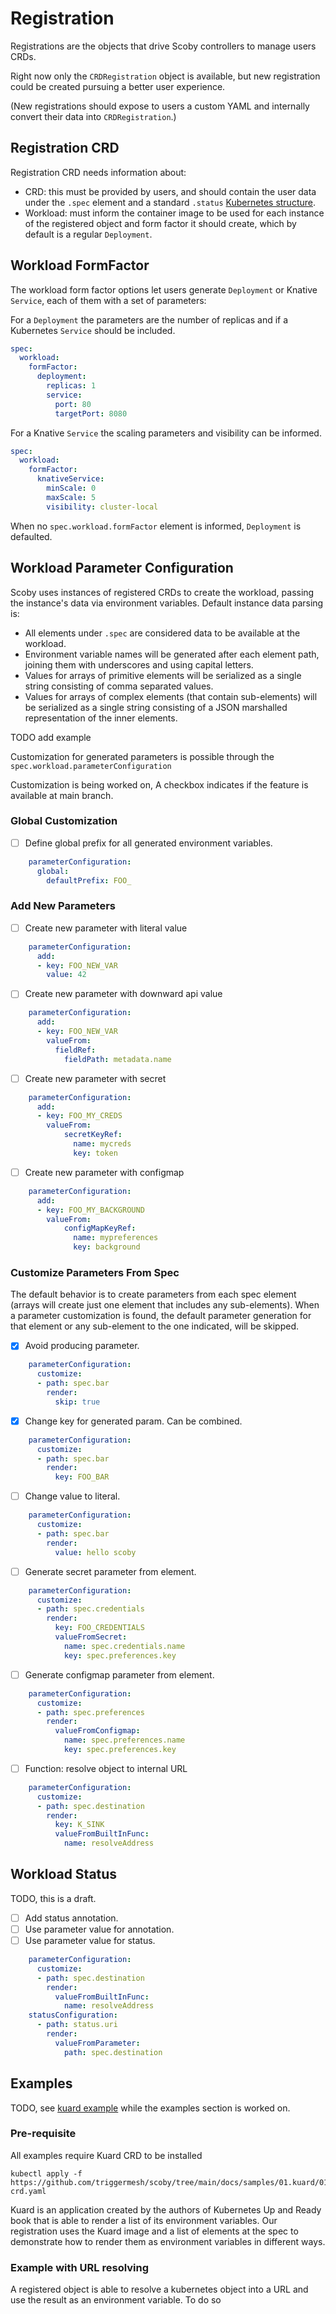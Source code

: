 # Registration

Registrations are the objects that drive Scoby controllers to manage users CRDs.

Right now only the `CRDRegistration` object is available, but new registration could be created pursuing a better user experience.

(New registrations should expose to users a custom YAML and internally convert their data into `CRDRegistration`.)

## Registration CRD

Registration CRD needs information about:

- CRD: this must be provided by users, and should contain the user data under the `.spec` element and a standard `.status` [Kubernetes structure](https://github.com/kubernetes/community/blob/master/contributors/devel/sig-architecture/api-conventions.md#spec-and-status).
- Workload: must inform the container image to be used for each instance of the registered object and form factor it should create, which by default is a regular `Deployment`.

## Workload FormFactor

The workload form factor options let users generate `Deployment` or Knative `Service`, each of them with a set of parameters:

For a `Deployment` the parameters are the number of replicas and if a Kubernetes `Service` should be included.

```yaml
spec:
  workload:
    formFactor:
      deployment:
        replicas: 1
        service:
          port: 80
          targetPort: 8080
```

For a Knative `Service` the scaling parameters and visibility can be informed.

```yaml
spec:
  workload:
    formFactor:
      knativeService:
        minScale: 0
        maxScale: 5
        visibility: cluster-local
```

When no `spec.workload.formFactor` element is informed, `Deployment` is defaulted.

## Workload Parameter Configuration

Scoby uses instances of registered CRDs to create the workload, passing the instance's data via environment variables. Default instance data parsing is:

- All elements under `.spec` are considered data to be available at the workload.
- Environment variable names will be generated after each element path, joining them with underscores and using capital letters.
- Values for arrays of primitive elements will be serialized as a single string consisting of comma separated values.
- Values for arrays of complex elements (that contain sub-elements) will be serialized as a single string consisting of a JSON marshalled representation of the inner elements.

TODO add example

Customization for generated parameters is possible through the `spec.workload.parameterConfiguration`

Customization is being worked on, A checkbox indicates if the feature is available at main branch.

### Global Customization

- [ ] Define global prefix for all generated environment variables.

```yaml
    parameterConfiguration:
      global:
        defaultPrefix: FOO_
```

### Add New Parameters

- [ ] Create new parameter with literal value

```yaml
    parameterConfiguration:
      add:
      - key: FOO_NEW_VAR
        value: 42
```

- [ ] Create new parameter with downward api value

```yaml
    parameterConfiguration:
      add:
      - key: FOO_NEW_VAR
        valueFrom:
          fieldRef:
            fieldPath: metadata.name
```

- [ ] Create new parameter with secret

```yaml
    parameterConfiguration:
      add:
      - key: FOO_MY_CREDS
        valueFrom:
            secretKeyRef:
              name: mycreds
              key: token
```

- [ ] Create new parameter with configmap

```yaml
    parameterConfiguration:
      add:
      - key: FOO_MY_BACKGROUND
        valueFrom:
            configMapKeyRef:
              name: mypreferences
              key: background
```

### Customize Parameters From Spec

The default behavior is to create parameters from each spec element (arrays will create just one element that includes any sub-elements). When a parameter customization is found, the default parameter generation for that element or any sub-element to the one indicated, will be skipped.

- [x] Avoid producing parameter.

```yaml
    parameterConfiguration:
      customize:
      - path: spec.bar
        render:
          skip: true
```

- [x] Change key for generated param. Can be combined.

```yaml
    parameterConfiguration:
      customize:
      - path: spec.bar
        render:
          key: FOO_BAR
```

- [ ] Change value to literal.

```yaml
    parameterConfiguration:
      customize:
      - path: spec.bar
        render:
          value: hello scoby
```

- [ ] Generate secret parameter from element.

```yaml
    parameterConfiguration:
      customize:
      - path: spec.credentials
        render:
          key: FOO_CREDENTIALS
          valueFromSecret:
            name: spec.credentials.name
            key: spec.preferences.key
```

- [ ] Generate configmap parameter from element.

```yaml
    parameterConfiguration:
      customize:
      - path: spec.preferences
        render:
          valueFromConfigmap:
            name: spec.preferences.name
            key: spec.preferences.key
```

- [ ] Function: resolve object to internal URL

```yaml
    parameterConfiguration:
      customize:
      - path: spec.destination
        render:
          key: K_SINK
          valueFromBuiltInFunc:
            name: resolveAddress
```

## Workload Status

TODO, this is a draft.

- [ ] Add status annotation.
- [ ] Use parameter value for annotation.
- [ ] Use parameter value for status.

```yaml
    parameterConfiguration:
      customize:
      - path: spec.destination
        render:
          valueFromBuiltInFunc:
            name: resolveAddress
    statusConfiguration:
      - path: status.uri
        render:
          valueFromParameter:
            path: spec.destination
```

## Examples

TODO, see [kuard example](https://github.com/triggermesh/scoby/tree/main/docs/samples/01.kuard) while the examples section is worked on.

### Pre-requisite

All examples require Kuard CRD to be installed

```console
kubectl apply -f https://github.com/triggermesh/scoby/tree/main/docs/samples/01.kuard/01.kuard-crd.yaml
```

Kuard is an application created by the authors of Kubernetes Up and Ready book that is able to render a list of its environment variables. Our registration uses the Kuard image and a list of elements at the spec to demonstrate how to render them as environment variables in different ways.

### Example with URL resolving

A registered object is able to resolve a kubernetes object into a URL and use the result as an environment variable. To do so